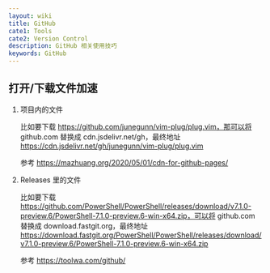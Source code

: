 ```yaml
---
layout: wiki
title: GitHub
cate1: Tools
cate2: Version Control
description: GitHub 相关使用技巧
keywords: GitHub
---
```


## 打开/下载文件加速

1. 项目内的文件

    比如要下载 https://github.com/junegunn/vim-plug/plug.vim，那可以将 github.com 替换成 cdn.jsdelivr.net/gh，最终地址 https://cdn.jsdelivr.net/gh/junegunn/vim-plug/plug.vim

    参考 <https://mazhuang.org/2020/05/01/cdn-for-github-pages/>

2. Releases 里的文件

    比如要下载 https://github.com/PowerShell/PowerShell/releases/download/v7.1.0-preview.6/PowerShell-7.1.0-preview.6-win-x64.zip，可以将 github.com 替换成 download.fastgit.org，最终地址 https://download.fastgit.org/PowerShell/PowerShell/releases/download/v7.1.0-preview.6/PowerShell-7.1.0-preview.6-win-x64.zip

    参考 <https://toolwa.com/github/>
